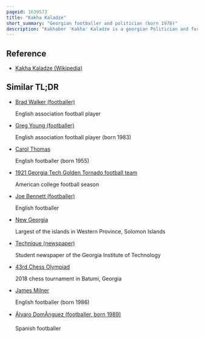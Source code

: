 ```yaml
---
pageid: 1639573
title: "Kakha Kaladze"
short_summary: "Georgian footballer and politician (born 1978)"
description: "Kakhaber 'Kakha' Kaladze is a georgian Politician and former Footballer who has served as the Mayor of Tbilisi since November 2017. He was a versatile Player and capable of playing as a Centre-Back as a Left-Back or even a wide Midfielder. He played for the georgia national Team from 1996 to 2011. He was voted georgian Footballer of the Year in 2001–2003, 2006 and 2011 and was considered one of Georgia's most important Players."
---
```


## Reference

- [Kakha Kaladze (Wikipedia)](https://en.wikipedia.org/?curid=1639573)

## Similar TL;DR

- [Brad Walker (footballer)](/tldr/en/brad-walker-footballer)

  English association football player

- [Greg Young (footballer)](/tldr/en/greg-young-footballer)

  English association football player (born 1983)

- [Carol Thomas](/tldr/en/carol-thomas)

  English footballer (born 1955)

- [1921 Georgia Tech Golden Tornado football team](/tldr/en/1921-georgia-tech-golden-tornado-football-team)

  American college football season

- [Joe Bennett (footballer)](/tldr/en/joe-bennett-footballer)

  English footballer

- [New Georgia](/tldr/en/new-georgia)

  Largest of the islands in Western Province, Solomon Islands

- [Technique (newspaper)](/tldr/en/technique-newspaper)

  Student newspaper of the Georgia Institute of Technology

- [43rd Chess Olympiad](/tldr/en/43rd-chess-olympiad)

  2018 chess tournament in Batumi, Georgia

- [James Milner](/tldr/en/james-milner)

  English footballer (born 1986)

- [Ãlvaro DomÃ­nguez (footballer, born 1989)](/tldr/en/alvaro-dominguez-footballer-born-1989)

  Spanish footballer
